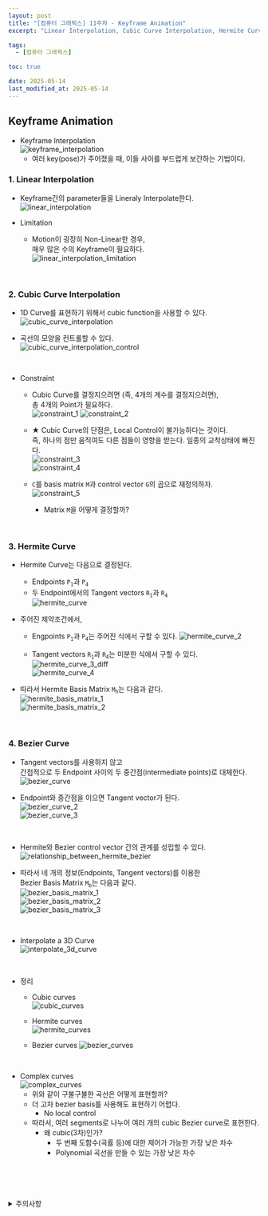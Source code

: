 ```yaml
---
layout: post
title: "[컴퓨터 그래픽스] 11주차 - Keyframe Animation"
excerpt: "Linear Interpolation, Cubic Curve Interpolation, Hermite Curve, Bezier Curve"

tags:
  - [컴퓨터 그래픽스]

toc: true

date: 2025-05-14
last_modified_at: 2025-05-14
---
```

## Keyframe Animation
- Keyframe Interpolation  
![keyframe_interpolation][def]
  - 여러 key(pose)가 주어졌을 때, 이들 사이를 부드럽게 보간하는 기법이다.  

### 1. Linear Interpolation
- Keyframe간의 parameter들을 Lineraly Interpolate한다.  
![linear_interpolation][def2] 

- Limitation
  - Motion이 굉장히 Non-Linear한 경우,  
  매우 많은 수의 Keyframe이 필요하다.  
  ![linear_interpolation_limitation][def3]  

<br>

### 2. Cubic Curve Interpolation  
- 1D Curve를 표현하기 위해서 cubic function을 사용할 수 있다.  
![cubic_curve_interpolation][def4]  

- 곡선의 모양을 컨트롤할 수 있다.  
![cubic_curve_interpolation_control][def5]

<br>

- Constraint
  - Cubic Curve를 결정지으려면 (즉, 4개의 계수를 결정지으려면),  
  총 4개의 Point가 필요하다.  
  ![constraint_1][def6]
  ![constraint_2][def7]

  - ★ Cubic Curve의 단점은, Local Control이 불가능하다는 것이다.  
  즉, 하나의 점만 움직여도 다른 점들이 영향을 받는다. 일종의 교착상태에 빠진다.  
  ![constraint_3][def8]  
  ![constraint_4][def9]

  - `C`를 basis matrix `M`과 control vector `G`의 곱으로 재정의하자.  
  ![constraint_5][def10]  
    - Matrix `M`을 어떻게 결정할까?  

<br>

### 3. Hermite Curve
- Hermite Curve는 다음으로 결정된다.  
  - Endpoints `P`<sub>`1`</sub>과 `P`<sub>`4`</sub>
  - 두 Endpoint에서의 Tangent vectors `R`<sub>`1`</sub>과 `R`<sub>`4`</sub>  
  ![hermite_curve][def11]  

- 주어진 제약조건에서,
  - Engpoints `P`<sub>`1`</sub>과 `P`<sub>`4`</sub>는 주어진 식에서 구할 수 있다.
  ![hermite_curve_2][def12]

  - Tangent vectors `R`<sub>`1`</sub>과 `R`<sub>`4`</sub>는 미분한 식에서 구할 수 있다.  
  ![hermite_curve_3_diff][def13]  
  ![hermite_curve_4][def14]

- 따라서 Hermite Basis Matrix `M`<sub>`h`</sub>는 다음과 같다.  
![hermite_basis_matrix_1][def15]  
![hermite_basis_matrix_2][def16]  

<br>

### 4. Bezier Curve
- Tangent vectors를 사용하지 않고  
간접적으로 두 Endpoint 사이의 두 중간점(intermediate points)로 대체한다.  
![bezier_curve][def17]

- Endpoint와 중간점을 이으면 Tangent vector가 된다.  
![bezier_curve_2][def18]  
![bezier_curve_3][def19]  

<br>

- Hermite와 Bezier control vector 간의 관계를 성립할 수 있다.  
![relationship_between_hermite_bezier][def20]

- 따라서 네 개의 정보(Endpoints, Tangent vectors)를 이용한  
Bezier Basis Matrix `M`<sub>`b`</sub>는 다음과 같다.  
![bezier_basis_matrix_1][def21]  
![bezier_basis_matrix_2][def22]  
![bezier_basis_matrix_3][def23]  

<br>

- Interpolate a 3D Curve  
![interpolate_3d_curve][def24]

<br>

- 정리
  - Cubic curves  
  ![cubic_curves][def25]

  - Hermite curves  
  ![hermite_curves][def26]  

  - Bezier curves
  ![bezier_curves][def27]  

<br>

- Complex curves  
![complex_curves][def28]
  - 위와 같이 구불구불한 곡선은 어떻게 표현할까?  
  - 더 고차 bezier basis를 사용해도 표현하기 어렵다.
    - No local control  
  - 따라서, 여러 segments로 나누어 여러 개의 cubic Bezier curve로 표현한다.  
    - 왜 cubic(3차)인가?
      - 두 번째 도함수(곡률 등)에 대한 제어가 가능한 가장 낮은 차수
      - Polynomial 곡선을 만들 수 있는 가장 낮은 차수

<br>
<br>
<br>
<br>
<details>
<summary>주의사항</summary>
<div markdown="1">

이 포스팅은 강원대학교 김종민 교수님의 컴퓨터 그래픽스 수업을 들으며 내용을 정리 한 것입니다.  
수업 내용에 대한 저작권은 교수님께 있으니,  
다른 곳으로의 무분별한 내용 복사를 자제해 주세요.

</div>
</details> 

[def]: https://i.imgur.com/VAKgiZC.png
[def2]: https://i.imgur.com/PbfxwSe.png
[def3]: https://i.imgur.com/3CFyrlI.png
[def4]: https://i.imgur.com/jwr3VJp.png
[def5]: https://i.imgur.com/FMMRfL3.png
[def6]: https://i.imgur.com/dnRxCoP.png
[def7]: https://i.imgur.com/dnRxCoP.png
[def8]: https://i.imgur.com/QWq0BuF.png
[def9]: https://i.imgur.com/gEBF2bl.png
[def10]: https://i.imgur.com/gX8Sh7Q.png
[def11]: https://i.imgur.com/4jNsSqw.png
[def12]: https://i.imgur.com/N6zS2V6.png
[def13]: https://i.imgur.com/R9YgZ0z.png
[def14]: https://i.imgur.com/qHkqCkg.png
[def15]: https://i.imgur.com/teGM6ZY.png
[def16]: https://i.imgur.com/AlcLSIr.png
[def17]: https://i.imgur.com/595zqqA.png
[def18]: https://i.imgur.com/06Y66Lg.png
[def19]: https://i.imgur.com/8rmYrNT.png
[def20]: https://i.imgur.com/ud3XVyC.png
[def21]: https://i.imgur.com/4IBflpc.png
[def22]: https://i.imgur.com/PAIsalT.png
[def23]: https://i.imgur.com/cREBLJk.png
[def24]: https://i.imgur.com/1hQlm6J.png
[def25]: https://i.imgur.com/FnY04Dl.png
[def26]: https://i.imgur.com/FnY04Dl.png
[def27]: https://i.imgur.com/kYXtY39.png
[def28]: https://i.imgur.com/VsVhqNw.png